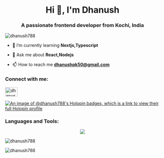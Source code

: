<h1 align="center">Hi 👋, I'm Dhanush</h1>
<h3 align="center">A passionate frontend developer from Kochi, India</h3>

<p align="left"> <img src="https://komarev.com/ghpvc/?username=dhanush788&label=Profile%20views&color=0e75b6&style=flat" alt="dhanush788" /> </p>

- 🌱 I’m currently learning **Nextjs,Typescript**

- 💬 Ask me about **React,Nodejs** 

- 📫 How to reach me **dhanushpk50@gmail.com**

<h3 align="left">Connect with me:</h3>
<p align="left">
<a href="https://linkedin.com/in/dhanush-p-k-a6aa1a1b6" target="blank"><img align="center" src="https://raw.githubusercontent.com/rahuldkjain/github-profile-readme-generator/master/src/images/icons/Social/linked-in-alt.svg" alt="dhanush-p-k-a6aa1a1b6" height="30" width="40" /></a>
</p>


[![An image of @dhanush788's Holopin badges, which is a link to view their full Holopin profile](https://holopin.me/dhanush788)](https://holopin.io/@dhanush788)

<h3 align="left">Languages and Tools:</h3>
<p align="center"><a href="https://skillicons.dev" >
    <img src="https://skillicons.dev/icons?i=html,css,js,ts,react,tailwind,figma,nextjs,replit,c,cpp,firebase,nodejs,php,express,mysql&perline=8" />
  </a>
  </p>
<p><img align="center" src="https://github-readme-stats.vercel.app/api/top-langs?username=dhanush788&show_icons=true&locale=en&layout=compact&theme=nord" alt="dhanush788" /></p>

<p><img align="center" src="https://github-readme-streak-stats.herokuapp.com/?user=dhanush788&theme=dracula" alt="dhanush788" /></p>

